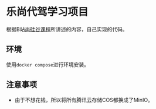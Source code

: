 # 乐尚代驾学习项目

根据B站[尚硅谷课程](https://www.bilibili.com/video/BV1nW421R7qJ)所讲述的内容，自己实现的代码。

## 环境

使用`docker compose`进行环境安装。

## 注意事项

* 由于不想花钱，所以将所有腾讯云存储COS都换成了MinIO。